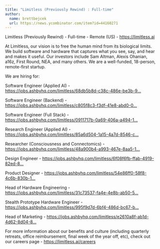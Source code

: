 ```yaml
---
title: "Limitless (Previously Rewind) : Full-time"
author:
  name: brettbejcek
  url: https://news.ycombinator.com/item?id=44160271
---
```

Limitless (Previously Rewind) - Full-time - Remote (US) - <a href="https:&#x2F;&#x2F;limitless.ai" rel="nofollow">https:&#x2F;&#x2F;limitless.ai</a>

At Limitless, our vision is to free the human mind from its biological limits. We build software and hardware that captures what you see, say, and hear and makes it useful. Our investors include Sam Altman, Alexis Ohanian, a16z, First Round, NEA, and many others. We are a well-funded, 18-person, remote-first startup.

We are hiring for:

Software Engineer (Applied AI) - <a href="https:&#x2F;&#x2F;jobs.ashbyhq.com&#x2F;limitless&#x2F;68db5b8d-c38c-486e-be3b-9569fe571428" rel="nofollow">https:&#x2F;&#x2F;jobs.ashbyhq.com&#x2F;limitless&#x2F;68db5b8d-c38c-486e-be3b-9...</a>

Software Engineer (Backend) - <a href="https:&#x2F;&#x2F;jobs.ashbyhq.com&#x2F;limitless&#x2F;c805f8c3-f3df-41e8-abd0-02dd8be683c9" rel="nofollow">https:&#x2F;&#x2F;jobs.ashbyhq.com&#x2F;limitless&#x2F;c805f8c3-f3df-41e8-abd0-0...</a>

Software Engineer (Full Stack) - <a href="https:&#x2F;&#x2F;jobs.ashbyhq.com&#x2F;limitless&#x2F;0911717b-0a69-406a-a494-1cd8391eab37" rel="nofollow">https:&#x2F;&#x2F;jobs.ashbyhq.com&#x2F;limitless&#x2F;0911717b-0a69-406a-a494-1...</a>

Research Engineer (Applied AI) - <a href="https:&#x2F;&#x2F;jobs.ashbyhq.com&#x2F;limitless&#x2F;85a6d504-1a15-4a7d-8546-c46db7dab9fe" rel="nofollow">https:&#x2F;&#x2F;jobs.ashbyhq.com&#x2F;limitless&#x2F;85a6d504-1a15-4a7d-8546-c...</a>

Researcher (Consciousness and Connectomics) - <a href="https:&#x2F;&#x2F;jobs.ashbyhq.com&#x2F;limitless&#x2F;48a900b4-a993-467e-8aa5-1568308c2cc3" rel="nofollow">https:&#x2F;&#x2F;jobs.ashbyhq.com&#x2F;limitless&#x2F;48a900b4-a993-467e-8aa5-1...</a>

Design Engineer - <a href="https:&#x2F;&#x2F;jobs.ashbyhq.com&#x2F;limitless&#x2F;6f08f6fb-ffab-4919-82ed-8cb517734680" rel="nofollow">https:&#x2F;&#x2F;jobs.ashbyhq.com&#x2F;limitless&#x2F;6f08f6fb-ffab-4919-82ed-8...</a>

Product Designer - <a href="https:&#x2F;&#x2F;jobs.ashbyhq.com&#x2F;limitless&#x2F;54e86ff0-58f8-4c6b-830b-1c466be2aca4" rel="nofollow">https:&#x2F;&#x2F;jobs.ashbyhq.com&#x2F;limitless&#x2F;54e86ff0-58f8-4c6b-830b-1...</a>

Head of Hardware Engineering - <a href="https:&#x2F;&#x2F;jobs.ashbyhq.com&#x2F;limitless&#x2F;31c73537-fa4e-4e8b-ab50-52dc93e98c90" rel="nofollow">https:&#x2F;&#x2F;jobs.ashbyhq.com&#x2F;limitless&#x2F;31c73537-fa4e-4e8b-ab50-5...</a>

Stealth Prototype Hardware Engineer - <a href="https:&#x2F;&#x2F;jobs.ashbyhq.com&#x2F;limitless&#x2F;995f9d7d-6bf4-486d-bc67-b68a7ad7f642" rel="nofollow">https:&#x2F;&#x2F;jobs.ashbyhq.com&#x2F;limitless&#x2F;995f9d7d-6bf4-486d-bc67-b...</a>

Head of Marketing - <a href="https:&#x2F;&#x2F;jobs.ashbyhq.com&#x2F;limitless&#x2F;e2610a8f-ab1d-4d62-8d04-89509373fd05" rel="nofollow">https:&#x2F;&#x2F;jobs.ashbyhq.com&#x2F;limitless&#x2F;e2610a8f-ab1d-4d62-8d04-8...</a>

For more information about our benefits and culture (including quarterly retreats, office reimbursement, final week of the year off, etc), check out our careers page - <a href="https:&#x2F;&#x2F;limitless.ai&#x2F;careers" rel="nofollow">https:&#x2F;&#x2F;limitless.ai&#x2F;careers</a>
<JobApplication />
